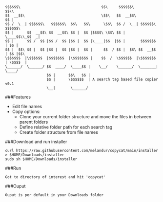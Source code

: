     $$$$$$\                                     $$\     $$$$$$\             $$\\   
    $$  __$$\                                   \$$\   $$  __$$\            $$ |   
    $$ /  \__| $$$$$$\   $$$$$$\  $$\   $$\      \$$\  $$ /  \__| $$$$$$\ $$$$$$\   
    $$ |      $$  __$$\ $$  __$$\ $$ |  $$ |$$$$\ \$$\ $$ |       \____$$\\_$$  _|  
    $$ |      $$ /  $$ |$$ /  $$ |$$ |  $$ |\____|$$  |$$ |       $$$$$$$ | $$ |    
    $$ |  $$\ $$ |  $$ |$$ |  $$ |$$ |  $$ |     $$  / $$ |  $$\ $$  __$$ | $$ |$$\ 
    \$$$$$$  |\$$$$$$  |$$$$$$$  |\$$$$$$$ |    $$  /  \$$$$$$  |\$$$$$$$ | \$$$$  |
    \______/  \______/ $$  ____/  \____$$ |    \__/    \______/  \_______|  \____/ 
                       $$ |      $$\   $$ |                                        
                       $$ |      \$$$$$$  | A search tag based file copier v0.1   
                       \__|       \______/                                         

###Features

- Edit file names
- Copy options:
  - Clone your current folder structure and move the files in between parent folders
  - Define relative folder path for each search tag
  - Create folder structure from file names


###Download and run installer

    curl https://raw.githubusercontent.com/melandur/copycat/main/installer > $HOME/Downloads/installer
    sudo sh $HOME/Downloads/installer

###Run
    
    Got to directory of interest and hit 'copycat'

###Ouput
    
    Ouput is per default in your Downloads folder